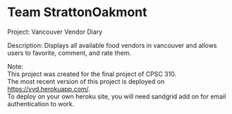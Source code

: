 # Team StrattonOakmont

Project: Vancouver Vendor Diary

Description: Displays all available food vendors in vancouver and allows users to favorite, comment, and rate them.

Note:  
This project was created for the final project of CPSC 310.  
The most recent version of this project is deployed on https://vvd.herokuapp.com/.  
To deploy on your own heroku site, you will need sandgrid add on for email authentication to work.
